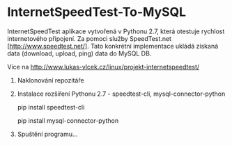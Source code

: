 # InternetSpeedTest-To-MySQL
InternetSpeedTest aplikace vytvořená v Pythonu 2.7, která otestuje rychlost internetového připojení. Za pomoci služby SpeedTest.net [http://www.speedtest.net/]. Tato konkrétní implementace ukládá získaná data (download, upload, ping) data do MySQL DB.

Více na http://www.lukas-vlcek.cz/linux/projekt-internetspeedtest/

1)  Naklonování repozitáře

2)  Instalace rozšíření Pythonu 2.7 - speedtest-cli, mysql-connector-python

    pip install speedtest-cli
    
    pip install mysql-connector-python

2)  Spuštění programu...

